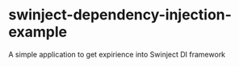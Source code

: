 # swinject-dependency-injection-example

A simple application to get expirience into Swinject DI framework
